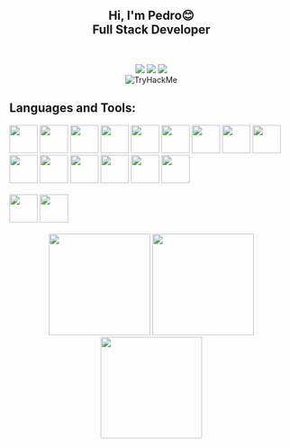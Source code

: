 <h2 align="center">Hi, I'm Pedro😊<br>Full Stack Developer</h2>

&nbsp;
    <div align="center">
      <a href="https://t.me/boloto1979"><img src="https://img.shields.io/badge/Telegram-2CA5E0?style=for-the-badge&logo=telegram&logoColor=white"></a>
      <a href="https://criarmeulink.com.br/u/1675193138"><img src="https://img.shields.io/badge/Gmail-D14836?style=for-the-badge&logo=gmail&logoColor=white"></a>
      <a href="https://www.linkedin.com/in/pedro-lima3233/"><img src="https://img.shields.io/badge/linktree-39E09B?style=for-the-badge&logo=linktree&logoColor=white"></a><br/>
    <img src="https://tryhackme-badges.s3.amazonaws.com/pedro.lima1979.png?0"  alt="TryHackMe">
</div>

 ## Languages and Tools: ##
<div aligh="center">
  <img aligh="center" height="50" width="50" src="https://cdn.jsdelivr.net/gh/devicons/devicon/icons/html5/html5-original.svg" />
  <img aligh="center" height="50" width="50" src="https://cdn.jsdelivr.net/gh/devicons/devicon/icons/css3/css3-original.svg" />
  <img aligh="center" height="50" width="50" src="https://cdn.jsdelivr.net/gh/devicons/devicon/icons/javascript/javascript-original.svg" />
  <img aligh="center" height="50" width="50" src="https://cdn.jsdelivr.net/gh/devicons/devicon/icons/python/python-original.svg" />
  <img aligh="center" height="50" width="50" src="https://cdn.jsdelivr.net/gh/devicons/devicon/icons/csharp/csharp-original.svg" />
  <img aligh="center" height="50" width="50" src="https://cdn.jsdelivr.net/gh/devicons/devicon/icons/tailwindcss/tailwindcss-plain.svg" />
  <img aligh="center" height="50" width="50" src="https://cdn.jsdelivr.net/gh/devicons/devicon/icons/cplusplus/cplusplus-original.svg" />
  <img aligh="center" height="50" width="50" src="https://cdn.jsdelivr.net/gh/devicons/devicon/icons/linux/linux-original.svg" />
  <img aligh="center" height="50" width="50" src="https://cdn.jsdelivr.net/gh/devicons/devicon/icons/react/react-original.svg" />
  <img aligh="center" height="50" width="50" src="https://files.raycast.com/4dnlt8m2mcb98bzc4zb8pggc4csi" />
  <img aligh="center" height="50" width="50" src="https://vitejs.dev/logo.svg"
  <img aligh="center" height="50" width="50" src="https://cdn.jsdelivr.net/gh/devicons/devicon/icons/mysql/mysql-original-wordmark.svg" />
  <img aligh="center" height="50" width="50" src="https://cdn.jsdelivr.net/gh/devicons/devicon/icons/php/php-original.svg" />
  <img aligh="center" height="50" width="50" src="https://cdn.jsdelivr.net/gh/devicons/devicon/icons/laravel/laravel-plain-wordmark.svg" />
  <img aligh="center" height="50" width="50" src="https://cdn.jsdelivr.net/gh/devicons/devicon/icons/java/java-original.svg" />
  <img aligh="center" height="50" width="50" src="https://cdn.jsdelivr.net/gh/devicons/devicon/icons/typescript/typescript-original.svg" />
</div><br/>
<div position="relative">
      <img aligh="center" position="absolute" height="50" width="50" src="https://cdn.jsdelivr.net/gh/devicons/devicon/icons/git/git-original.svg" />
      <img aligh="center" position="absolute" height="50" width="50" src="https://cdn4.iconfinder.com/data/icons/iconsimple-logotypes/512/github-512.png"/>
    
</div><br/>
<div align="center">
  <img height="180em" src="https://github-readme-stats.vercel.app/api?username=boloto1979&show_icons=true&theme=radical">
  <img height="180em" src="https://media2.giphy.com/media/bGgsc5mWoryfgKBx1u/giphy.gif?cid=ecf05e47htabcfcqhinj1srtwtq11r15jqntfv1dwm8skh33&rid=giphy.gif&ct=g">
  <img height="180em" src="https://media3.giphy.com/media/iJsjsm6dhNPiQBvztq/giphy.gif?cid=ecf05e47n1momrvnvwruweqff79l5m83y5d7wucs6pqwj9in&rid=giphy.gif&ct=s">
<!--     <img src="https://github-readme-stats.vercel.app/api/top-langs?locale=en&hide_title=false&layout=compact&card_width=320&langs_count=30&theme=github_dark&hide_border=true&username=boloto1979"> -->
</div>
&nbsp;
